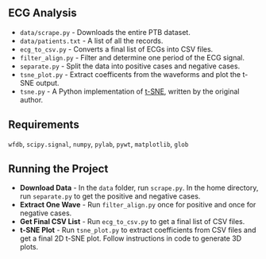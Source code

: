 ## ECG Analysis
* `data/scrape.py` - Downloads the entire PTB dataset.
* `data/patients.txt` - A list of all the records.
* `ecg_to_csv.py` - Converts a final list of ECGs into CSV files.
* `filter_align.py` - Filter and determine one period of the ECG signal.
* `separate.py` - Split the data into positive cases and negative cases.
* `tsne_plot.py` - Extract coefficents from the waveforms and plot the t-SNE output.
* `tsne.py` - A Python implementation of [t-SNE](https://lvdmaaten.github.io/tsne/), written by the original author.

## Requirements

`wfdb`, `scipy.signal`, `numpy`, `pylab`, `pywt`, `matplotlib`, `glob`

## Running the Project

* **Download Data** - In the `data` folder, run `scrape.py`. In the home directory, run `separate.py` to get the positive and negative cases.
* **Extract One Wave** - Run `filter_align.py` once for positive and once for negative cases.
* **Get Final CSV List** - Run `ecg_to_csv.py` to get a final list of CSV files.
* **t-SNE Plot** - Run `tsne_plot.py` to extract coefficients from CSV files and get a final 2D t-SNE plot. Follow instructions in code to generate 3D plots.
